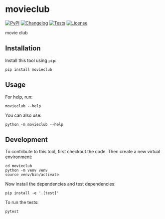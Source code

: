 # movieclub

[![PyPI](https://img.shields.io/pypi/v/movieclub.svg)](https://pypi.org/project/movieclub/)
[![Changelog](https://img.shields.io/github/v/release/admiraltoad/movieclub?include_prereleases&label=changelog)](https://github.com/admiraltoad/movieclub/releases)
[![Tests](https://github.com/admiraltoad/movieclub/workflows/Test/badge.svg)](https://github.com/admiraltoad/movieclub/actions?query=workflow%3ATest)
[![License](https://img.shields.io/badge/license-Apache%202.0-blue.svg)](https://github.com/admiraltoad/movieclub/blob/master/LICENSE)

movie club

## Installation

Install this tool using `pip`:

    pip install movieclub

## Usage

For help, run:

    movieclub --help

You can also use:

    python -m movieclub --help

## Development

To contribute to this tool, first checkout the code. Then create a new virtual environment:

    cd movieclub
    python -m venv venv
    source venv/bin/activate

Now install the dependencies and test dependencies:

    pip install -e '.[test]'

To run the tests:

    pytest
